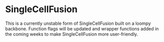 # SingleCellFusion
This is a currently unstable form of SingleCellFusion built on a loompy backbone. Function flags will be updated and wrapper functions added in the coming weeks to make SingleCellFusion more user-friendly.
